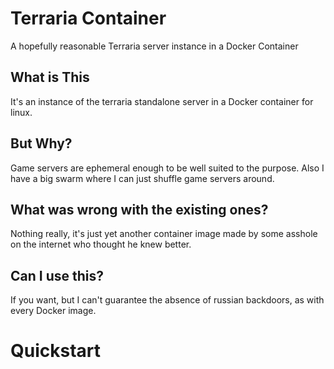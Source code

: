 Terraria Container
==================

A hopefully reasonable Terraria server instance in a Docker Container

What is This
------------

It's an instance of the terraria standalone server in a Docker container for
linux.

But Why?
--------

Game servers are ephemeral enough to be well suited to the purpose.
Also I have a big swarm where I can just shuffle game servers around.

What was wrong with the existing ones?
--------------------------------------

Nothing really, it's just yet another container image made by some asshole
on the internet who thought he knew better.

Can I use this?
---------------

If you want, but I can't guarantee the absence of russian backdoors, as
with every Docker image.

Quickstart
==========


